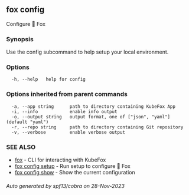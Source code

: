 ## fox config

Configure 🦊 Fox

### Synopsis


Use the config subcommand to help setup your local environment.


### Options

```
  -h, --help   help for config
```

### Options inherited from parent commands

```
  -a, --app string      path to directory containing KubeFox App
  -i, --info            enable info output
  -o, --output string   output format, one of ["json", "yaml"] (default "yaml")
  -r, --repo string     path to directory containing Git repository
  -v, --verbose         enable verbose output
```

### SEE ALSO

* [fox](fox.md)	 - CLI for interacting with KubeFox
* [fox config setup](fox_config_setup.md)	 - Run setup to configure 🦊 Fox
* [fox config show](fox_config_show.md)	 - Show the current configuration

###### Auto generated by spf13/cobra on 28-Nov-2023
